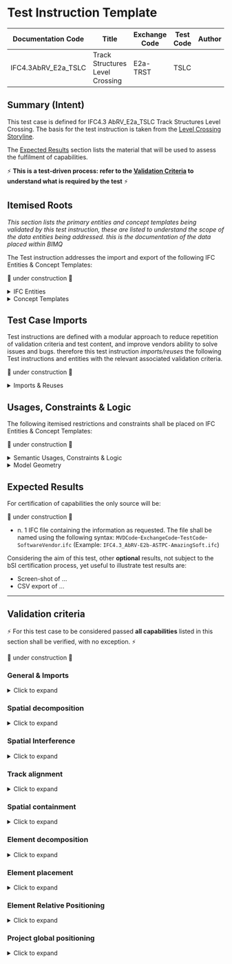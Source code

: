 # Test Instruction Template

| Documentation Code   | Title                                          | Exchange Code | Test Code | Author          | Data Owner | Version | Date       |
|----------------------|------------------------------------------------|---------------|-----------| ----------------|------------|---------|------------|
| IFC4.3AbRV_E2a_TSLC   | Track Structures Level Crossing               | E2a-TRST      | TSLC      |                 | FTIA      | 1.0     | 24.02.2022 |


## Summary (Intent)

This test case is defined for IFC4.3 AbRV_E2a_TSLC Track Structures Level Crossing. The basis for the test instruction is taken from the [Level Crossing Storyline](https://github.com/IFCRail/IFC-Rail-Unit-Test/tree/master/8_Storylines%20Test%20(SL)/SL08_Level%20Crossing).  

The [Expected Results](#Expected-Results) section lists the material that will be used to assess the fulfilment of capabilities.

:zap: **This is a test-driven process: refer to the [Validation Criteria](#Validation-Criteria) to understand what is required by the test** :zap:

## Itemised Roots
*This section lists the primary entities and concept templates being validated by this test instruction, these are listed to understand the scope of the data entities being addressed. this is the documentation of the data placed within BIMQ*

The Test instruction addresses the import and export of the following IFC Entities & Concept Templates:

:construction: under construction :construction:

<details><summary>IFC Entities</summary>

These entities represent a test-specific subset of the wider AbRV_Ex exchange and the overall AbRV MVD. **The scope of the test shall not be used as a definitive scope of the exchange, or of the entire MVD.**

- Model setup
  - *IfcProject*
  - *IfcSite*
  - *IfcRailway*
  - *IfcRoad*
  - *IfcFacilityPart/IfcRailwayPart/IfcRoadPart*
  - *IfcUnitAssignment*
  - *IfcGeometricRepresentationContext*
  - *IfcMapConversion*
  - *IfcProjectedCRS*
- Alignment (Track)
  - *IfcAlignment*
  - *IfcAlignmentHorizontal*
  - *IfcAlignmentVertical*
  - *IfcAlignmentSegment*
  - *IfcAlignmentHorizontalSegment*
  - *IfcAlignmentVerticalSegment*
  - *IfcCompositeCurve*
  - *IfcGradientCurve*
  - *IfcCurveSegment*
  - *IfcLine*
  - *IfcCircle*
  - *IfcClothoid*
- Signal assembly
  - *IfcMember*
  - *IfcSignal*
  - *IfcSign*
- Boom barrier
  - IfcDoor

- Other physical elements
  - *IfcDoor*
  - *IfcFooting*
  - *IfcRailing*
  - *IfcSensor* (axle counters)
  - *IfcDiscreteAccessory* (snow plough protection)
  - IfcJunctionBox

</details>

<details><summary>Concept Templates</summary>

These concept templates represent a test-specific subset of the wider AbRV_Ex exchange and the overall AbRV MVD, that must be correctly exported to meet the validation criteria. **The scope of the test shall not be used as a definitive scope of the exchange, or of the entire MVD.**

- *Optional Grouping*
  - *Project Units*
  - *Project Representation Context*
  - *Project Global Positioning*
  - *Spatial Composition*
  - *Spatial Decomposition*
  - *Spatial Interference*
  - *Spatial Container*
  - *Alignment Layout*
  - *Alignment Geometry Gradient*
  - *Product Linear Placement*
  - *Product Local Placement*
  - *Product Relative Positioning*
  - *Material Constituent Set*
  - *Object Typing*

</details>

## Test Case Imports
Test instructions are defined with a modular approach to reduce repetition of validation criteria and test content, and improve vendors ability to solve issues and bugs. therefore this test instruction *imports/reuses* the following Test instructions and entities with the relevant associated validation criteria.

:construction: under construction :construction:

<details><summary>Imports & Reuses</summary>

| TI Code                                  | Test Instruction Title    | Comments                     |
|------------------------------------------|---------------------------|------------------------------|
| [IFC4.3AbRV_E0_MSTP](../../E0-SCFD/MSTP) | Model Setup & Positioning | PROJ-01 imported along with RCTX-01 and associated configuration and history data |

</details>

## Usages, Constraints & Logic
The following itemised restrictions and constraints shall be placed on IFC Entities & Concept Templates:

:construction: under construction :construction:

<details><summary>Semantic Usages, Constraints & Logic</summary>
The following itemised Usages, Constraints & Logic are normative entries within the AbRV MVD and MUST be satisfied to meet the defined validation criteria.

| **ID**  | **CRITERIA**                                  | **VALUE**                           | **COMMENT** |
| ------- | --------------------------------------------- | ----------------------------------- | ----------- |
| SE_00   | Spatial structure is verified                 | See below for further specification |             |
| ALIG_00 | Alignment layout structure is verified        | See below for further specification |             |
| SITE_00 | Alignment shall always be contained in a Site | na                                  |             |
| SC_00   | Spatial Containment is verified               | See below for further specification |             |
| EC_00   | Element Composition is verified               | See below for further specification |             |
| EP_00   | Element Placement is verified                 | See below for further specification |             |
| ERP_00  | Element relative positioning verified         | See below for further specification |             |

SE_00: Spatial structure is verified

>1. The dataset shall contain one *IfcSite* instance
>2. The dataset shall contain one `IfcRailway` instance that is aggregated into the *IfcSite* according to CT Spatial Composition. 
>3. The dataset shall contain one `IfcRoad` instance that is aggregated into the *IfcSite* according to CT Spatial Composition. 
>4. The *IfcRailway* instance shall be decomposed into three *IfcFacilityPart* instances according to CT Spatial Decomposition
>   1. One `IfcFacilityPart` with `PredefinedType=IfcRailwayPartTypeEnum.TRACKSTRUCTURE`
>   2. One `IfcFacilityPart` with `PredefinedType=IfcFacilityPartCommonTypeEnum.LEVELCROSSING`
>   3. One `IfcFacilityPart` with `PredefinedType=IfcRailwayPartTypeEnum.TRACKSTRUCTURE`
>5. The `IfcRoad` instance shall be decomposed into three `IfcFacilityPart` instances according to CT Spatial Decomposition
>   1. One `IfcFacilityPart` with `PredefinedType=IfcRoadPartTypeEnum.ROADSEGMENT`
>   2. One `IfcFacilityPart` with `PredefinedType=IfcFacilityPartCommonTypeEnum.LEVELCROSSING`
>   3. One `IfcFacilityPart` with `PredefinedType=IfcRoadPartTypeEnum.ROADSEGMENT`
>6. The two facility parts representing the level crossing in the road and railway facilities shall be linked as interfering according to CT Spatial Interference

ALIG_00: Alignment layout structure is verified

> 1. Each `IfcAlignment` must nest exactly 1 `IfcAlignmentHorizontal`
> 2. Each `IfcAlignment` must nest at most 1 `IfcAlignmentVertical`
> 3. Each `IfcAlignmentHorizontal` must be nested only by 1 `IfcAlignment`
> 4. Each `IfcAlignmentVertical` must be nested only by 1 `IfcAlignment`
> 5. Each `IfcAlignment` must nest only `IfcAlignmentHorizontal`, or `IfcAlignmentVertical`
> 6. Each `IfcAlignmentHorizontal` must nest only `IfcAlignmentHorizontalSegment`
> 7. Each `IfcAlignmentVertical` must nest only `IfcAlignmentVerticalSegment`
> 8. Each `IfcAlignmentHorizontalSegment` must be nested only by 1 `IfcAlignmentHorizontal`
> 9. Each `IfcAlignmentVerticalSegment` must be nested only by 1 `IfcAlignmentVertical`

SC_00: Spatial Containment is verified

> 1. The top level signal assembly (`IfcElementAssembly/SIGNALASSEMBLY`) is contained in the `IfcRoad` facility.
> 2. The axle counters (`IfcSensor/WHEELSENSOR`) is contained in the `LEVELCROSSING` facility part belonging to the `IfcRailway` facility.
> 3. The junction boxes (`IfcJunctionBox/DATA`) is contained in the `LEVELCROSSING` facility part belonging to the `IfcRailway` facility.
> 4. The snow plough protection equipment (`IfcDiscreteAccessory/RAIL_MECHANICAL_EQUIPMENT`) is contained in the `LEVELCROSSING` facility part belonging to the `IfcRailway` facility.

EC_00: Element Composition is verified

> 1. A second level signal assembly (`IfcElementAssembly/SIGNALASSEMBLY`) is a component of the top level signal assembly.
> 2. The boom barrier (`IfcDoor/BOOM_BARRIER`) is a component of the top level signal assembly.
> 3. The footing (`IfcFooting/PAD_FOOTING`) is a component of the top level signal assembly.
> 4. The railing (`IfcRailing/GUARDRAIL`) is a component of the top level signal assembly.
> 5. The post  (`IfcMember/POST`)  is a component of the second level signal assembly.
> 6. The visual signal (`IfcSignal/VISUAL`)  is a component of the second level signal assembly.
> 7. The audio signal (`IfcSignal/AUDIO`)  is a component of the second level signal assembly.
> 8. The sign (`IfcSign/PICTORAL`)  is a component of the second level signal assembly.

EP_00: Element Placement is verified

> 1. The track alignment (`IfcAlignment`) shall have an `IfcLocalPlacement` relative to the placement of the `IfcSite`.
> 2. The top level signal assembly shall have an associated `IfcLinearPlacement` relative to the track alignment curve according to CT Product Linear Placement at the specified location.
> 3. The components of the top level signal assembly shall have an associated `IfcLocalPlacement` relative to the `IfcLinearPlacement` of the top level signal assembly at the specified locations according to CT Product Local Placement.
> 4. The axle counters (IfcSensor/WHEELSENSOR) shall have an associated `IfcLinearPlacement` relative to the track alignment curve according to CT Product Linear Placement at the specified location.
> 5. The snow plough protection (IfcDiscreteAccessory/RAIL_MECHANICAL_EQUIPMENT) shall have an associated `IfcLinearPlacement` relative to the track alignment curve according to CT Product Linear Placement at the specified location.
> 6. The junction boxes (IfcJunctionBox/DATA) shall have an associated `IfcLinearPlacement` relative to the track alignment curve according to CT Product Linear Placement at the specified location.

ERP_00: Element Relative Positioning

> 1. All elements in the dataset having an associated IfcLinearPlacement shall have a relative positioning relationship with the corresponding track alignment according to CT Product Relative Positioning.

</details>

<details><summary>Model Geometry</summary>
The Test case requires the following additional checks related to Model Geometry:



| **ID**  | **CRITERIA**                                   | **VALUE**                           | **COMMENT** |
| ------- | ---------------------------------------------- | ----------------------------------- | ----------- |
| ALIG_01 | Alignment geometric representation is verified | See below for further specification |             |


> 1. Each `IfcAlignment` shall have one Representation with RepresentationIdentifier="Axis" and RepresentationType="Curve3D" referencing 1 `IfcGradientCurve`
> 1. Each `IfcAlignmentHorizontal` shall have one Representation with RepresentationIdentifier="Axis" and RepresentationType="Curve2D" referencing 1 `IfcCompositeCurve`
> 1. Each `IfcAlignmentVertical` shall have one Representation with RepresentationIdentifier="Axis" and RepresentationType="Curve3D" referencing 1 `IfcGradientCurve` (the same instance as is referred from the owning `IfcAlignment` instance). 
> 1. Geometric representations shall correspond to the semantic definitions.

</details>

## Expected Results

For certification of capabilities the only source will be:

:construction: under construction :construction:

- n. 1 IFC file containing the information as requested. The file shall be named using the following syntax: `MVDCode`-`ExchangeCode`-`TestCode`-`SoftwareVendor`.`ifc` (Example: `IFC4.3_AbRV-E2b-ASTPC-AmazingSoft.ifc`)

Considering the aim of this test, other **optional** results, not subject to the bSI certification process, yet useful to illustrate test results are:
- Screen-shot of ...
- CSV export of ...

---

## Validation criteria
:zap: For this test case to be considered passed **all capabilities** listed in this section shall be verified, with no exception. :zap:

:construction: under construction :construction:

### General & Imports

<details><summary>Click to expand</summary>

- All the concept templates must be correctly implemented as presented in the validation criteria
- At least 1 instance of each entity listed in [Itemised Roots](#Itemised-Roots) is present in the file.


#### Imports
| **TI Code**        | **Criteria Codes** | *COMMENT**                                         |
|--------------------|--------------------|----------------------------------------------------|
| IFC4.3AbRV_E0_MSTP | ALL CRITERIA       | As outlined in the dataset [Imported Entities Table](Dataset/README.md#Imported-Entities-Table) |


#### General
| **ID**  | **CRITERIA**                                        | **VALUE**                                     | **COMMENT** |
|---------|-----------------------------------------------------|-----------------------------------------------|-------------|
| GENE_01 | All requested entities are present in the IFC model | per [Entities Table](Dataset/README.md#Entities-Table) |    |

</details>

### Spatial decomposition

<details><summary>Click to expand</summary>
> **Acceptance criteria**: For the **Spatial decomposition** capability, the validation procedure must verify that a Spatial Element of the requested type is decomposed by (via `IfcRelAggregates`) exactly a given number of Spatial Elements of the requested type, no more and no less.


| Relating Spatial Element | Relating Spatial Element Type | Minimum | Maximum | Related Spatial element | Related Spatial Element Type                | Usage type   |
| ------------------------ | ----------------------------- | ------- | ------- | ----------------------- | ------------------------------------------- | ------------ |
| IfcSite                  |                               | 1       | 1       | IfcRoad                 |                                             |              |
| IfcSite                  |                               | 1       | 1       | IfcRailway              |                                             |              |
| IfcRoad                  |                               | 2       | 2       | IfcFacilityPart         | IfcRoadPartTypeEnum.ROADSEGMENT             | LONGITUDINAL |
| IfcRoad                  |                               | 1       | 1       | IfcFacilityPart         | IfcFacilityPartCommonTypeEnum.LEVELCROSSING | LONGITUDINAL |
| IfcRailway               |                               | 2       | 2       | IfcFacilityPart         | IfcRailwayPartTypeEnum.TRACKSTRUCTURE       | LONGITUDINAL |
| IfcRailway               |                               | 2       | 2       | IfcFacilityPart         | IfcFacilityPartCommonTypeEnum.LEVELCROSSING | LONGITUDINAL |

</details>

### Spatial Interference

<details><summary>Click to expand</summary>
> **Acceptance criteria**: For the **Spatial interference** capability, the validation procedure must verify that a Spatial Element of the requested type interferes with (via `IfcRelInterferesElements`) a Spatial Element of the requested type.


| Relating Spatial Element | Relating Spatial Element Type               | Related Spatial element | Related Spatial Element Type                |
| ------------------------ | ------------------------------------------- | ----------------------- | ------------------------------------------- |
| IfcFacilityPart          | IfcFacilityPartCommonTypeEnum.LEVELCROSSING | IfcFacilityPart         | IfcFacilityPartCommonTypeEnum.LEVELCROSSING |

</details>

### Track alignment

<details><summary>Click to expand</summary>


| **ID**  | **CRITERIA**                                                 | **VALUE**                                      | **COMMENT** |
| ------- | ------------------------------------------------------------ | ---------------------------------------------- | ----------- |
| ALIG_01 | Alignments contained in file                                 | 1                                              |             |
| ALIG_02 | Components for Alignment                                     | 1 horizontal, 1 vertical                       |             |
| ALIG_03 | The horizontal (H) layout matches exactly the layout specified in the [Dataset description](./Dataset/README.md) | See [Dataset description](./Dataset/README.md) |             |
| ALIG_04 | The vertical (V) layout matches exactly the layout specified in the [Dataset description](./Dataset/README.md) | See [Dataset description](./Dataset/README.md) |             |
| ALIG_05 | The IfcAlignment shall have one Representation of type IfcProductShapeRepresentation having one Representation of type IfcShapeRepresentation having RepresentationIdentifier="Axis" and RepresentationType="Curve3D" and having one Item of type IfcGradientCurve. |                                                |             |
| ALIG_06 | The IfcAlignmentHorizontal shall have one Representation of type IfcProductShapeRepresentation having one Representation of type IfcShapeRepresentation having RepresentationIdentifier="Axis" and RepresentationType="Curve2D" and having one Item of type IfcCompositeCurve. |                                                |             |
| ALIG_07 | The IfcAlignmentVertical shall have one Representation of type IfcProductShapeRepresentation having one Representation of type IfcShapeRepresentation having RepresentationIdentifier="Axis" and RepresentationType="Curve3D" and having one Item of type IfcGradientCurve (same instance as referred to by IfcAlignment). |                                                |             |
| ALIG_06 | The IfcGradientCurve shall have the IfcCompositeCurve as BaseCurve |                                                |             |
| ALIG_07 | The IfcGradientCurve shall have Segments that exactly match the corresponding vertical segments in the IfcAlignmentVertical and in the same order |                                                |             |
| ALIG_08 | The IfcCompositeCurve shall have Segments that exactly match the corresponding horizontal segments in the IfcAlignmentHorizontal and in the same order |                                                |             |

</details>

### Spatial containment

<details><summary>Click to expand</summary>
> **Acceptance criteria**: For the **Spatial containment** capability, the validation procedure must verify that a Spatial Element of the requested type contains (via `IfcRelContainedInSpatialStructure`) exactly a given number of Elements of the requested type, no more and no less.


| Spatial Element | Spatial Element Type                 | Minimum | Maximum | Element              | Element Type              |
| --------------- | ------------------------------------ | ------- | ------- | -------------------- | ------------------------- |
| IfcSite         |                                      | 1       | 1       | IfcAlignment         |                           |
| IfcRoad         |                                      | 1       | 1       | IfcElementAssembly   | SIGNALASSEMBLY            |
| IfcFacilityPart | IfcRailwayPartTypeEnum.LEVELCROSSING | 2       | 2       | IfcSensor            | WHEELSENSOR               |
| IfcFacilityPart | IfcRailwayPartTypeEnum.LEVELCROSSING | 2       | 2       | IfcJunctionBox       | DATA                      |
| IfcFacilityPart | IfcRailwayPartTypeEnum.LEVELCROSSING | 2       | 2       | IfcDiscreteAccessory | RAIL_MECHANICAL_EQUIPMENT |

</details>

### Element decomposition

<details><summary>Click to expand</summary>
> **Acceptance criteria**: For the **Element decomposition** capability, the validation procedure must verify that an Element of the requested type is decomposed by (via `IfcRelAggregates`) exactly a given number of Elements of the requested type, no more and no less.


| Spatial Element              | Spatial Element Type | Minimum | Maximum | Element                      | Element Type   |
| ---------------------------- | -------------------- | ------- | ------- | ---------------------------- | -------------- |
| IfcElementAssembly (level 1) | SIGNALASSEMBLY       | 1       | 1       | IfcElementAssembly (level 2) | SIGNALASSEMBLY |
| IfcElementAssembly (level 1) | SIGNALASSEMBLY       | 1       | 1       | IfcDoor                      | BOOM_BARRIER   |
| IfcElementAssembly (level 1) | SIGNALASSEMBLY       | 1       | 1       | IfcFooting                   | PAD_FOOTING    |
| IfcElementAssembly (level 1) | SIGNALASSEMBLY       | 1       | 1       | IfcRailing                   | GUARDRAIL      |
| IfcElementAssembly (level 2) | SIGNALASSEMBLY       | 1       | 1       | IfcMember                    | POST           |
| IfcElementAssembly (level 2) | SIGNALASSEMBLY       | 1       | 1       | IfcSignal                    | VISUAL         |
| IfcElementAssembly (level 2) | SIGNALASSEMBLY       | 1       | 1       | IfcSignal                    | AUDIO          |
| IfcElementAssembly (level 2) | SIGNALASSEMBLY       | 1       | 1       | IfcSign                      | PICTORAL       |

</details>

### Element placement

<details><summary>Click to expand</summary>
> **Acceptance criteria**: For the **Element placement** capability, the validation procedure must verify that an Element of the requested type is placed according to the specified placement with the specified values.

| **ID** | **CRITERIA**                                  | **VALUE**                                      | **COMMENT** |
| ------ | --------------------------------------------- | ---------------------------------------------- | ----------- |
| EP_01  | Elements are placed at the specified location | See [Dataset description](./Dataset/README.md) |             |

</details>

### Element Relative Positioning

<details><summary>Click to expand</summary>
> **Acceptance criteria**: For the **Element Relative Positioning** capability, the validation procedure must verify that an Element of the requested type has a position relative to the specified positioning element via IfcRelPositions.

| **ID** | **CRITERIA**                                                 | **VALUE**                                      | **COMMENT** |
| ------ | ------------------------------------------------------------ | ---------------------------------------------- | ----------- |
| ERP_01 | Each element that is placed linearly using `IfcLinearPlacement` shall have an IfcRelPositions relationship with the corresponding `IfcAlignment` | See [Dataset description](./Dataset/README.md) |             |

</details>

### Project global positioning

<details><summary>Click to expand</summary>
> **Acceptance criteria**: For the **Project global positioning** capability, the validation procedure must verify that there is an IfcMapConversion with the given parameters associated with the IfcGeometricRepresentationContext (via `HasCoordinateOperation`). Furthermore, the IfcMapConversion shall have an association with an IfcProjectedCRS (via `HasCoordinateOperation`) with the given parameters.




| Element          | Attribute        | Value     | Comment |
| ---------------- | ---------------- | --------- | ------- |
| IfcMapConversion | Eastings         | 24525000  |         |
| IfcMapConversion | Northings        | 6876000   |         |
| IfcMapConversion | OrthogonalHeight | 0         |         |
| IfcMapConversion | XAxisAbscissa    | 1         |         |
| IfcMapConversion | XAxisOrdinate    | 0         |         |
| IfcMapConversion | Scale            | 1         |         |
| IfcProjectedCRS  | Name             | EPSG:3878 |         |
| IfcProjectedCRS  | GeodeticDatum    | EPSG:3878 |         |
| IfcProjectedCRS  | VerticalDatum    | EPSG:3900 |         |

</details>
